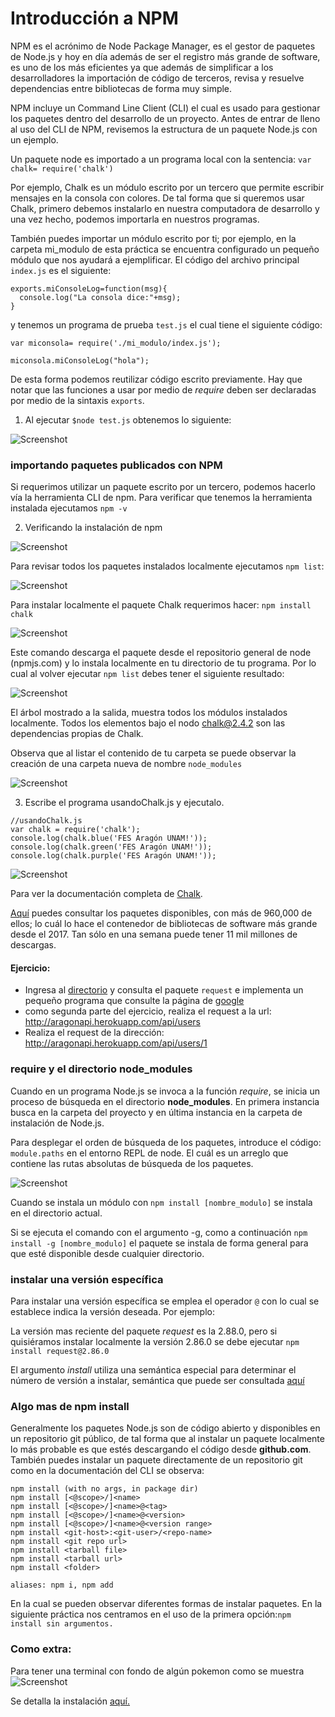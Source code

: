 # Introducción a NPM #
NPM es el acrónimo de Node Package Manager, es el gestor de paquetes de Node.js y hoy en día además de ser el registro más grande de software, es uno de los más eficientes ya que además de simplificar a los desarrolladores la importación de código de terceros, revisa y resuelve dependencias entre bibliotecas de forma muy simple.

NPM incluye un Command Line Client (CLI) el cual es usado para gestionar los paquetes dentro del desarrollo de un proyecto. Antes de entrar de lleno al uso del CLI de NPM, revisemos la estructura de un paquete Node.js con un ejemplo.

Un paquete node es importado a un programa local con la sentencia:
      ```
      var chalk= require('chalk')
       ```

Por ejemplo, Chalk es un módulo escrito por un tercero que permite escribir mensajes en la consola con colores. De tal forma que si queremos usar Chalk, primero debemos instalarlo en nuestra computadora de desarrollo y una vez hecho, podemos importarla en nuestros programas.


También puedes importar un módulo escrito por ti; por ejemplo, en la carpeta mi_modulo de esta práctica se encuentra configurado un pequeño módulo que nos ayudará a ejemplificar. El código del archivo principal ``` index.js ``` es el siguiente:

```
exports.miConsoleLog=function(msg){
  console.log("La consola dice:"+msg);
}
 ```  

 y tenemos un programa de prueba ``` test.js ``` el cual tiene el siguiente código:

 ```
 var miconsola= require('./mi_modulo/index.js');

 miconsola.miConsoleLog("hola");

 ```

De esta forma podemos reutilizar código escrito previamente. Hay que notar que las funciones a usar por medio de *require* deben ser declaradas por medio de la sintaxis ``` exports ```.

1. Al ejecutar ``` $node test.js ``` obtenemos lo siguiente:

![Screenshot](image1.PNG)

### importando paquetes publicados con NPM  ###

Si requerimos utilizar un paquete escrito por un tercero, podemos hacerlo vía la herramienta CLI de npm. Para verificar que tenemos la herramienta instalada ejecutamos ``` npm -v ```

2. Verificando la instalación de npm

![Screenshot](image2.PNG)

Para revisar todos los paquetes instalados localmente ejecutamos ``` npm list ```:

![Screenshot](image3.PNG)

Para instalar localmente el paquete Chalk requerimos hacer: ``` npm install chalk ```

![Screenshot](image4.PNG)

Este comando descarga el paquete desde el repositorio general de node (npmjs.com) y lo instala localmente en tu directorio de tu programa. Por lo cual al volver ejecutar ``` npm list ``` debes tener el siguiente resultado:

![Screenshot](image5.PNG)

El árbol mostrado a la salida, muestra todos los módulos instalados localmente. Todos los elementos bajo el nodo chalk@2.4.2 son las dependencias propias de Chalk.

Observa que al listar el contenido de tu carpeta se puede observar la creación de una carpeta nueva de nombre ``` node_modules ```

![Screenshot](image6.PNG)


3. Escribe el programa usandoChalk.js y ejecutalo.

```
//usandoChalk.js
var chalk = require('chalk');
console.log(chalk.blue('FES Aragón UNAM!'));
console.log(chalk.green('FES Aragón UNAM!'));
console.log(chalk.purple('FES Aragón UNAM!'));

```

![Screenshot](imag7.PNG)

Para ver la documentación completa de [Chalk](https://www.npmjs.com/package/chalk).

[Aquí](https://www.npmjs.com/) puedes consultar los paquetes disponibles, con más de 960,000 de ellos; lo cuál lo hace el contenedor de bibliotecas de software más grande desde el 2017. Tan sólo en una semana puede tener 11 mil millones de descargas.

#### Ejercicio: ####
- Ingresa al [directorio](https://www.npmjs.com/) y consulta el paquete ``` request ``` e implementa un pequeño programa que consulte la página de [google](https://www.google.com)
- como segunda parte del ejercicio, realiza el request a la url: http://aragonapi.herokuapp.com/api/users
- Realiza el request de la dirección: http://aragonapi.herokuapp.com/api/users/1


### require y el directorio node_modules  ###

Cuando en un programa Node.js se invoca a la función *require*, se inicia un proceso de búsqueda en el directorio **node_modules**. En primera instancia busca en la carpeta del proyecto y en última instancia en la carpeta de instalación de Node.js.

Para desplegar el orden de búsqueda de los  paquetes, introduce el código: ``` module.paths ``` en el entorno REPL de node. El cuál es un arreglo que contiene las rutas absolutas de búsqueda de los paquetes.

![Screenshot](image8.PNG)

Cuando se instala un módulo con ``` npm install [nombre_modulo] ``` se instala en el directorio actual.

Si se ejecuta el comando con el argumento -g, como a continuación ``` npm install -g [nombre_modulo] ``` el paquete se instala de forma general para que esté disponible desde cualquier directorio.

### instalar una versión específica ###

Para instalar una versión específica se emplea el operador ``` @ ``` con lo cual se establece indica la versión deseada. Por ejemplo:

La versión mas reciente del paquete *request* es la 2.88.0, pero si quisiéramos instalar localmente la versión 2.86.0 se debe ejecutar ``` npm install request@2.86.0  ```

El argumento *install* utiliza una semántica especial para determinar el número de versión a instalar, semántica que puede ser consultada [aquí](https://docs.npmjs.com/about-semantic-versioning)


### Algo mas de npm install ###

Generalmente los paquetes Node.js son de código abierto y disponibles en un repositorio git público, de tal forma que al instalar un paquete localmente lo más probable es que estés descargando el código desde **github.com**. También puedes instalar un paquete directamente de un repositorio git como en la documentación del CLI se observa:
```
npm install (with no args, in package dir)
npm install [<@scope>/]<name>
npm install [<@scope>/]<name>@<tag>
npm install [<@scope>/]<name>@<version>
npm install [<@scope>/]<name>@<version range>
npm install <git-host>:<git-user>/<repo-name>
npm install <git repo url>
npm install <tarball file>
npm install <tarball url>
npm install <folder>

aliases: npm i, npm add
```  

En la cual se pueden observar diferentes formas de instalar paquetes. En la siguiente práctica nos centramos en el uso de la primera opción:``` npm install sin argumentos. ```

### Como extra:

Para tener una terminal con fondo de algún pokemon como se muestra
![Screenshot](image9.PNG)

Se detalla la instalación [aquí.](https://github.com/LazoCoder/Pokemon-Terminal)
